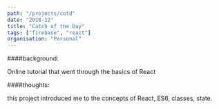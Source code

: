 ```yaml
---
path: "/projects/cotd"
date: "2018-12"
title: "Catch of the Day"
tags: ["firebase", "react"]
organisation: "Personal"
---
```


####background:

Online tutorial that went through the basics of React

####thoughts:

this project introduced me to the concepts of React, ES6, classes, state.
